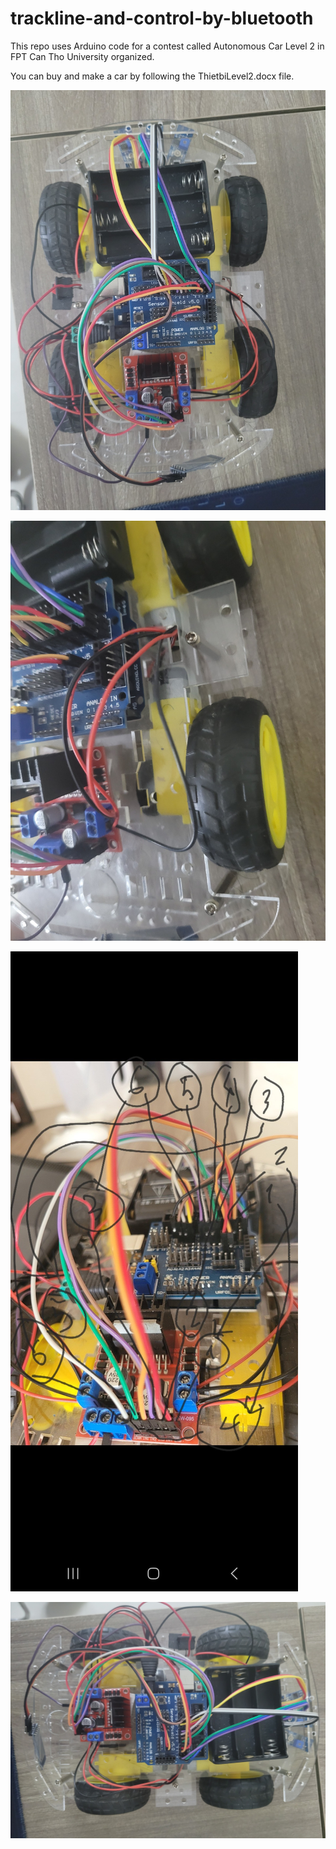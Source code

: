 # trackline-and-control-by-bluetooth

This repo uses Arduino code for a contest called Autonomous Car Level 2 in FPT Can Tho University organized.

You can buy and make a car by following the ThietbiLevel2.docx file.

![Image Alt Text](1.jpg)

![Image Alt Text](2.jpg)

![Image Alt Text](3.jpg)

![Image Alt Text](4.jpg)

